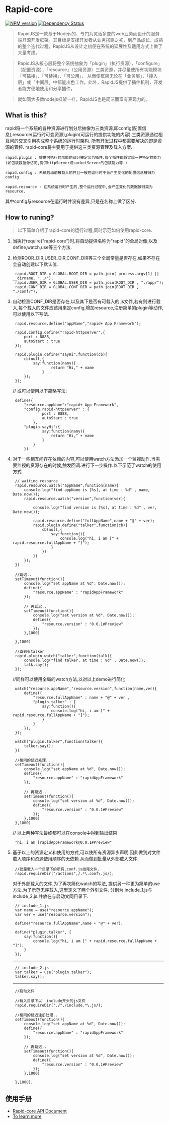 # Rapid-core

[![NPM version](https://badge.fury.io/js/rapid-core.svg)](http://badge.fury.io/js/rapid-core)
[![Dependency Status](https://david-dm.org/clouda-team/rapid-core.svg)](https://david-dm.org/clouda-team/rapid-core)

> RapidJS是一款基于Nodejs的、专门为灵活多变的web业务而设计的服务端开源开发框架。其目标是支撑开发者从业务搭建之初，到产品成长、成熟的整个迭代过程，RapidJS从设计之初便在系统的延展性及适用方式上做了大量考虑。

> RapidJS从核心层将整个系统抽象为「plugin」（执行资源），「configure」（配置资源），「resource」（公用资源）三类资源，并尽量使所有功能模块「可插接」、「可替换」、「可公用」， 从而使框架无论在「业务层」，「接入层」或「中间层」中都能出色工作。此外，RapidJS提供了插件机制，开发者能方便地使用和分享插件。

> 就如同大多数nodejs框架一样，RapidJS也是简洁而富有表现力的。

## What is this?
rapid将一个系统的各种资源进行划分后抽像为三类资源,即config(配置信息),resource(运行时可变资源),plugin(可运行的提供功能的内容).三类资源通过相互间的交叉引用构成整个系统的运行时架构. 所有开发过程中都需要解决的即是资源的管控. rapid-core将主要用于提供这三类资源管理及载入方案.

	rapid.plugin : 提供可执行的功能的部分被定义为插件.每个插件都将实现一种特定的能力(如包装数据源访问,提供httpServer或socketServer的包装能力等.)

	rapid.config : 系统启动前被载入的并且一般在运行时不会产生变化的配置信息被归为config

	rapid.resource : 在系统运行时产生的,整个运行过程中,会产生变化的数据被归类为resource.

其中config与resource在运行时并没有差异,只是在名称上做了区分.

## How to runing?

> 以下简单介绍了rapid-core的运行过程,同时示范如何使用rapid-core.

1. 当执行require("rapid-core")时,将自动提供名称为"rapid"的全局对像,以及define,watch,use等三个方法.
2. 检测ROOR_DIR,USER_DIR,CONF_DIR等三个全局常量是否存在,如果不存在会自动创建以下默认值.

		rapid.ROOT_DIR = GLOBAL.ROOT_DIR = path.join( process.argv[1] || __dirname, "../");
		rapid.USER_DIR = GLOBAL.USER_DIR = path.join(ROOT_DIR , "./app/");
		rapid.CONF_DIR = GLOBAL.CONF_DIR = path.join(ROOT_DIR , "./conf/");

3. 自动检测CONF_DIR是否存在,以及其下是否有可载入的.js文件,若有则进行载入,每个载入的文件应该用来定config,增加resource,注册简单的plugin等动作,可以使用以下写法.

		rapid.resource.define("appName","rapid+ App Framework");
		
		rapid.config.define("rapid-httpserver",{
			port : 8888,
			autoStart : true
		});
		
		rapid.plugin.define("sayHi",function(cb){
			cb(null,{
				say:function(namy){
						return "Hi," + name
					}
			});
		});
		
	// 或可以使用以下简略写法:
 
		define({
			"resource.appName":"rapid+ App Framework",
			"config.rapid-httpserver" : {
					port : 8888,
					autoStart : true
				},
			"plugin.sayHi":{
					say:function(namy){
						return "Hi," + name
					}
				}
			})
			
4. 对于一些相互间存在依赖的内容,可以使用watch方法添加一个监视动作.当需要监视的资源存在的时候,触发回调.进行下一步操作.以下示范了watch的使用方式
		
		// waiting resource
		rapid.resource.watch("appName",function(name){
			console.log("find appName is [%s], at time : %d" , name, Date.now());
			rapid.resource.watch("version",function(ver){
				
				console.log("find version is [%s], at time : %d" , ver, Date.now());
				
				rapid.resource.define("fullAppName",name + "@" + ver);
				rapid.plugin.define("talker",function(cb){
					cb(null,{
						say:function(){
							console.log("hi, i am [" + rapid.resource.fullAppName + "]");
						}
					})
				})
			});
		})
		
		//延迟..
		setTimeout(function(){
			console.log("set appName at %d", Date.now());
			define({
				"resource.appName" : "rapidAppFramework"
			});
			
			// 再延迟..
			setTimeout(function(){
				console.log("set version at %d", Date.now());
				define({
					"resource.version" : "0.0.1#Preview"
				});
			},1000)
			
		},1000)
		
		//直到有talker
		rapid.plugin.watch("talker",function(talk){
			console.log("find talker, at time : %d" , Date.now());
			talk.say();
		});	
		
	//同样可以使用全局的watch方法,以对以上demo进行简化
				
		watch("resource.appName","resource.version",function(name,ver){
			define({
				"resource.fullAppName" : name + "@" + ver , 
				"plugin.talker" : {
					say:function(){
						console.log("hi, i am [" + rapid.resource.fullAppName + "]");
					}
				}
			});
		});
		
		watch("plugin.talker",function(talker){
			talker.say();
		})
		
		//相同的延迟处理..
		setTimeout(function(){
			console.log("set appName at %d", Date.now());
			define({
				"resource.appName" : "rapidAppFramework"
			});
			
			// 再延迟..
			setTimeout(function(){
				console.log("set version at %d", Date.now());
				define({
					"resource.version" : "0.0.1#Preview"
				});
			},1000)
		},1000)

	// 以上两种写法最终都可以在console中得到输出结果
	
		"hi, i am [rapidAppFramework@0.0.1#Preview"
5. 基于以上的资源定义和使用的方式,可以使所有资源异步声明,因此做到对文件载入顺序和资源使用顺序的无依赖.从而做到批量从外部载入文件.
 		
 		//批量载入一个目录下的所有.conf.js结尾文件.
 		rapid.requireDir("/actions",/.*\.conf\.js/);
 		
	对于外部载入的文件,为了再次简化watch的写法, 提供另一种更为简单的use方法.为了示范无序载入,这里定义了两个外引文件. 分别为 include_1.js与include_2.js.并放在与启动文同目录下.
	

		// include_1.js
		var name = use("resource.appName");
		var ver = use("resource.version");
		
		define("resource.fullAppName",name + "@" + ver);
		
		define("plugin.talker", {
			say:function(){
				console.log("hi, i am [" + rapid.resource.fullAppName + "]");
			}
		});
		
	--------
	
		// include_2.js
		var talker = use("plugin.talker");
		talker.say();
		
	--------
		
		//启动文件
		
		//载入目录下以  include开头的js文件
		rapid.requireDir("./",/include.*\.js/);
		
		//相同的延迟注册处理..
		setTimeout(function(){
			console.log("set appName at %d", Date.now());
			define({
				"resource.appName" : "rapidAppFramework"
			});
			
			// 再延迟..
			setTimeout(function(){
				console.log("set version at %d", Date.now());
				define({
					"resource.version" : "0.0.1#Preview"
				});
			},1000)
			
		},1000);

## 使用手册		

* [Rapid-core API Document ](http://cloudaplus.duapp.com/rapid/core/api_document)
* [To learn more](http://cloudaplus.duapp.com/)

